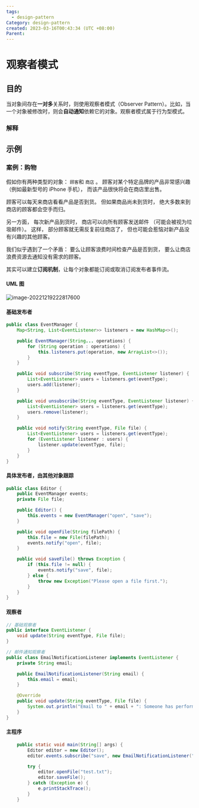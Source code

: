 ```yaml
---
tags:
  - design-pattern
Category: design-pattern
created: 2023-03-16T00:43:34 (UTC +08:00)
Parent:
---
```



# 观察者模式

## 目的

当对象间存在**一对多**关系时，则使用观察者模式（Observer Pattern）。比如，当一个对象被修改时，则会**自动通知**依赖它的对象。观察者模式属于行为型模式。


### 解释

## 示例

### 案例：购物

假如你有两种类型的对象：  `顾客`和 `商店` 。 顾客对某个特定品牌的产品非常感兴趣 （例如最新型号的 iPhone 手机）， 而该产品很快将会在商店里出售。

顾客可以每天来商店看看产品是否到货。 但如果商品尚未到货时， 绝大多数来到商店的顾客都会空手而归。

另一方面， 每次新产品到货时， 商店可以向所有顾客发送邮件 （可能会被视为垃圾邮件）。 这样， 部分顾客就无需反复前往商店了， 但也可能会惹恼对新产品没有兴趣的其他顾客。

我们似乎遇到了一个矛盾： 要么让顾客浪费时间检查产品是否到货， 要么让商店浪费资源去通知没有需求的顾客。

其实可以建立**订阅机制**，让每个对象都能订阅或取消订阅发布者事件流。

#### UML 图

![image-20221219222817600](https://pic-1257412153.cos.ap-nanjing.myqcloud.com/images/2022/12/19/image-20221219222817600-ca5e5d.png)

#### 基础发布者

```java
public class EventManager {
    Map<String, List<EventListener>> listeners = new HashMap<>();

    public EventManager(String... operations) {
        for (String operation : operations) {
            this.listeners.put(operation, new ArrayList<>());
        }
    }

    public void subscribe(String eventType, EventListener listener) {
        List<EventListener> users = listeners.get(eventType);
        users.add(listener);
    }

    public void unsubscribe(String eventType, EventListener listener) {
        List<EventListener> users = listeners.get(eventType);
        users.remove(listener);
    }

    public void notify(String eventType, File file) {
        List<EventListener> users = listeners.get(eventType);
        for (EventListener listener : users) {
            listener.update(eventType, file);
        }
    }
}
```

#### 具体发布者，由其他对象跟踪

```java
public class Editor {
    public EventManager events;
    private File file;

    public Editor() {
        this.events = new EventManager("open", "save");
    }

    public void openFile(String filePath) {
        this.file = new File(filePath);
        events.notify("open", file);
    }

    public void saveFile() throws Exception {
        if (this.file != null) {
            events.notify("save", file);
        } else {
            throw new Exception("Please open a file first.");
        }
    }
}
```

#### 观察者

```java
// 基础观察者
public interface EventListener {
    void update(String eventType, File file);
}

// 邮件通知观察者
public class EmailNotificationListener implements EventListener {
    private String email;

    public EmailNotificationListener(String email) {
        this.email = email;
    }

    @Override
    public void update(String eventType, File file) {
        System.out.println("Email to " + email + ": Someone has performed " + eventType + " operation with the following file: " + file.getName());
    }
}
```

#### 主程序

```java
    public static void main(String[] args) {
        Editor editor = new Editor();
        editor.events.subscribe("save", new EmailNotificationListener("admin@example.com"));

        try {
            editor.openFile("test.txt");
            editor.saveFile();
        } catch (Exception e) {
            e.printStackTrace();
        }
    }
```

